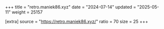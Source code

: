 +++
title = "retro.maniek86.xyz"
date = "2024-07-14"
updated = "2025-05-11"
weight = 25157

[extra]
source = "https://retro.maniek86.xyz/"
ratio = 70
size = 25
+++
